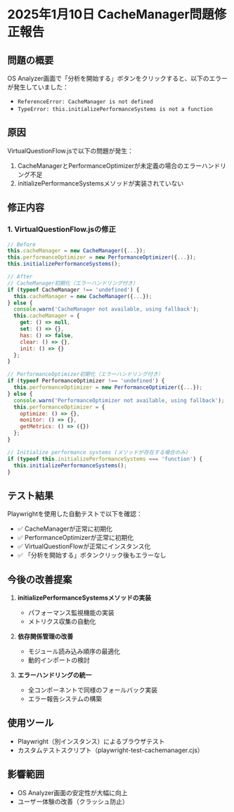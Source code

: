 # 2025年1月10日 CacheManager問題修正報告

## 問題の概要
OS Analyzer画面で「分析を開始する」ボタンをクリックすると、以下のエラーが発生していました：
- `ReferenceError: CacheManager is not defined`
- `TypeError: this.initializePerformanceSystems is not a function`

## 原因
VirtualQuestionFlow.jsで以下の問題が発生：
1. CacheManagerとPerformanceOptimizerが未定義の場合のエラーハンドリング不足
2. initializePerformanceSystemsメソッドが実装されていない

## 修正内容

### 1. VirtualQuestionFlow.jsの修正
```javascript
// Before
this.cacheManager = new CacheManager({...});
this.performanceOptimizer = new PerformanceOptimizer({...});
this.initializePerformanceSystems();

// After
// CacheManager初期化（エラーハンドリング付き）
if (typeof CacheManager !== 'undefined') {
  this.cacheManager = new CacheManager({...});
} else {
  console.warn('CacheManager not available, using fallback');
  this.cacheManager = {
    get: () => null,
    set: () => {},
    has: () => false,
    clear: () => {},
    init: () => {}
  };
}

// PerformanceOptimizer初期化（エラーハンドリング付き）
if (typeof PerformanceOptimizer !== 'undefined') {
  this.performanceOptimizer = new PerformanceOptimizer({...});
} else {
  console.warn('PerformanceOptimizer not available, using fallback');
  this.performanceOptimizer = {
    optimize: () => {},
    monitor: () => {},
    getMetrics: () => ({})
  };
}

// Initialize performance systems (メソッドが存在する場合のみ)
if (typeof this.initializePerformanceSystems === 'function') {
  this.initializePerformanceSystems();
}
```

## テスト結果
Playwrightを使用した自動テストで以下を確認：
- ✅ CacheManagerが正常に初期化
- ✅ PerformanceOptimizerが正常に初期化
- ✅ VirtualQuestionFlowが正常にインスタンス化
- ✅ 「分析を開始する」ボタンクリック後もエラーなし

## 今後の改善提案
1. **initializePerformanceSystemsメソッドの実装**
   - パフォーマンス監視機能の実装
   - メトリクス収集の自動化

2. **依存関係管理の改善**
   - モジュール読み込み順序の最適化
   - 動的インポートの検討

3. **エラーハンドリングの統一**
   - 全コンポーネントで同様のフォールバック実装
   - エラー報告システムの構築

## 使用ツール
- Playwright（別インスタンス）によるブラウザテスト
- カスタムテストスクリプト（playwright-test-cachemanager.cjs）

## 影響範囲
- OS Analyzer画面の安定性が大幅に向上
- ユーザー体験の改善（クラッシュ防止）